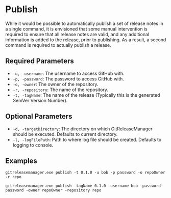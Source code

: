 # Publish

While it would be possible to automatically publish a set of release notes in a single command, it is envisioned that some manual intervention is required to ensure that all release notes are valid, and any additional information is added to the release, prior to publishing.  As a result, a second command is required to actually publish a release.

## **Required Parameters**
  * `-u, -username`: The username to access GitHub with.
  * `-p, -password`: The password to access GitHub with.
  * `-o, -owner`: The owner of the repository.
  * `-r, -repository`: The name of the repository.
  * `-t, -tagName`: The name of the release (Typically this is the generated SemVer Version Number).

## **Optional Parameters**
  * `-d, -targetDirectory`: The directory on which GitReleaseManager should be executed. Defaults to current directory.
  * `-l, -logFilePath`: Path to where log file should be created. Defaults to logging to console.

## **Examples** 

```
gitreleasemanager.exe publish -t 0.1.0 -u bob -p password -o repoOwner -r repo

gitreleasemanager.exe publish -tagName 0.1.0 -username bob -password password -owner repoOwner -repository repo
```